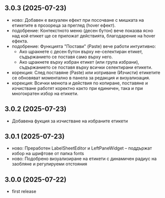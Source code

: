 ## 3.0.3 (2025-07-23)
- ново: Добавен е визуален ефект при посочване с мишката на етикетите в прозореца за преглед (hover ефект).
- подобрение: Контекстното меню (десен бутон) вече показва ясно над кой етикет ще се приложат действията, благодарение на hover ефекта.
- подобрение: Функцията "Постави" (Paste) вече работи интуитивно:
    - Ако щракнете с десен бутон върху не-селектиран етикет, съдържанието се поставя само върху него.
    - Ако щракнете върху избран етикет (или група избрани), съдържанието се поставя върху всички селектирани етикети.
- корекция: След поставяне (Paste) или изтриване (Изчисти) етикетите се обновяват моментално в панела за редакция и визуализация.
- корекция: Всички менюта и действия по копиране, поставяне и изчистване работят коректно както при единичен, така и при многократен избор на етикети.



## 3.0.2 (2025-07-23)
- Добавена фукция за изчистване на избраните етикети

## 3.0.1 (2025-07-23)
- ново: Преработен LabelSheetEditor и LeftPaneWidget – поддържат избор на шрифтове от папка fonts
- ново: Подобрено визуализиране на етикети с динамичен радиус на заобляне и регулируеми отстояния

## 3.0.0 (2025-07-22)
- first release